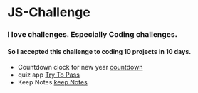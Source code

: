 # JS-Challenge

### I love challenges. Especially Coding challenges.
#### So I accepted this challenge to coding 10 projects in 10 days.

- Countdown clock for new year  [countdown](https://mahmoudsafan.github.io/JS-Challenge/countDown/index.html?fbclid=IwAR24pz1ShXDKB9r6ME0cy6A8YXgUbzxJaLp3tVX9mZbvAKSZY9mg9e79A3g)
- quiz app [Try To Pass](https://mahmoudsafan.github.io/JS-Challenge/Quiz%20App/index.html?fbclid=IwAR0Oe-fdqps9LiQA5mbMyjendU0Jdi3fduOHvrfq7xNrJJuOZsAVz2Yvyp8)
- Keep Notes [keep Notes](https://mahmoudsafan.github.io/JS-Challenge/keep-notes/index.html)
